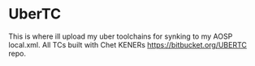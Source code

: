 # UberTC
This is where ill upload my uber toolchains for synking to my AOSP local.xml. All TCs built with Chet KENERs https://bitbucket.org/UBERTC repo.
